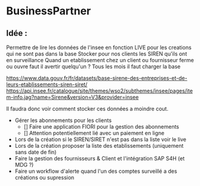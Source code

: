 # BusinessPartner

## Idée :
Permettre de lire les données de l'insee en fonction LIVE pour les creations qui ne sont pas dans la base
Stocker pour nos clients les SIREN qu'ils ont en surveillance
Quand un etablissement chez un client ou fournisseur ferme ou ouvre faut il avertir quelqu'un ?
Tous les mois il faut charger la base 

https://www.data.gouv.fr/fr/datasets/base-sirene-des-entreprises-et-de-leurs-etablissements-siren-siret/
https://api.insee.fr/catalogue/site/themes/wso2/subthemes/insee/pages/item-info.jag?name=Sirene&version=V3&provider=insee

Il faudra donc voir comment stocker ces données a moindre cout.
- Gérer les abonnements pour les clients
  - [] Faire une application FIORI pour la gestion des abonnements
  - [] Attention potentiellement lié avec un paiement en ligne
- Lors de la création si le SIREN/SIRET n'est pas dans la liste voir le live 
- Lors de la création proposer la liste des etablissements (uniquement sans date de fin)
- Faire la gestion des fournisseurs & Client et l'intégration SAP S4H (et MDG ?)
- Faire un workflow d'alerte quand l'un des comptes surveillé a des créations ou supression

